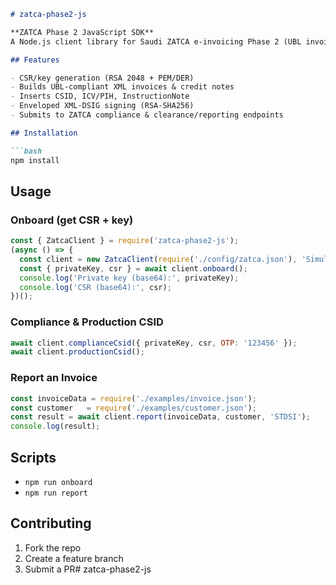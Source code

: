 ````markdown
# zatca-phase2-js

**ZATCA Phase 2 JavaScript SDK**  
A Node.js client library for Saudi ZATCA e‑invoicing Phase 2 (UBL invoice generation, signing & submission).

## Features

- CSR/key generation (RSA 2048 + PEM/DER)  
- Builds UBL‑compliant XML invoices & credit notes  
- Inserts CSID, ICV/PIH, InstructionNote  
- Enveloped XML‑DSIG signing (RSA‑SHA256)  
- Submits to ZATCA compliance & clearance/reporting endpoints  

## Installation

```bash
npm install
````

## Usage

### Onboard (get CSR + key)

```js
const { ZatcaClient } = require('zatca-phase2-js');
(async () => {
  const client = new ZatcaClient(require('./config/zatca.json'), 'Simulation');
  const { privateKey, csr } = await client.onboard();
  console.log('Private key (base64):', privateKey);
  console.log('CSR (base64):', csr);
})();
```

### Compliance & Production CSID

```js
await client.complianceCsid({ privateKey, csr, OTP: '123456' });
await client.productionCsid();
```

### Report an Invoice

```js
const invoiceData = require('./examples/invoice.json');
const customer   = require('./examples/customer.json');
const result = await client.report(invoiceData, customer, 'STDSI');
console.log(result);
```

## Scripts

* `npm run onboard`
* `npm run report`

## Contributing

1. Fork the repo
2. Create a feature branch
3. Submit a PR# zatca-phase2-js
